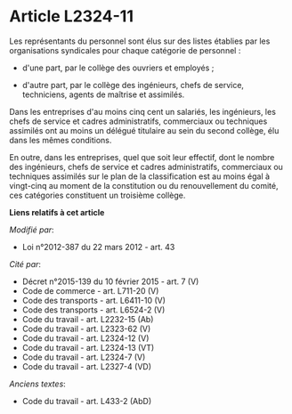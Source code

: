 # Article L2324-11

Les représentants du personnel sont élus sur des listes établies par les organisations syndicales pour chaque catégorie de
personnel :

- d'une part, par le collège des ouvriers et employés ;

- d'autre part, par le collège des ingénieurs, chefs de service, techniciens, agents de maîtrise et assimilés.

Dans les entreprises d'au moins cinq cent un salariés, les ingénieurs, les chefs de service et cadres administratifs,
commerciaux ou techniques assimilés ont au moins un délégué titulaire au sein du second collège, élu dans les mêmes
conditions.

En outre, dans les entreprises, quel que soit leur effectif, dont le nombre des ingénieurs, chefs de service et cadres
administratifs, commerciaux ou techniques assimilés sur le plan de la classification est au moins égal à vingt-cinq au moment
de la constitution ou du renouvellement du comité, ces catégories constituent un troisième collège.

**Liens relatifs à cet article**

_Modifié par_:

  - Loi n°2012-387 du 22 mars 2012 - art. 43

_Cité par_:

  - Décret n°2015-139 du 10 février 2015 - art. 7 (V)
  - Code de commerce - art. L711-20 (V)
  - Code des transports - art. L6411-10 (V)
  - Code des transports - art. L6524-2 (V)
  - Code du travail - art. L2232-15 (Ab)
  - Code du travail - art. L2323-62 (V)
  - Code du travail - art. L2324-12 (V)
  - Code du travail - art. L2324-13 (VT)
  - Code du travail - art. L2324-7 (V)
  - Code du travail - art. L2327-4 (VD)

_Anciens textes_:

  - Code du travail - art. L433-2 (AbD)
